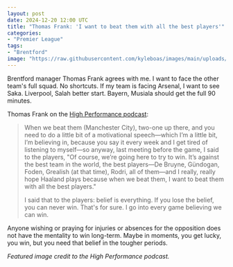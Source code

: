 ```yaml
---
layout: post
date: 2024-12-20 12:00 UTC
title: "Thomas Frank: 'I want to beat them with all the best players'"
categories:
- "Premier League"
tags:
- "Brentford"
image: "https://raw.githubusercontent.com/kyleboas/images/main/uploads/2024/12/13/Image-13Dec2024_16:18:27.png"
---
```


Brentford manager Thomas Frank agrees with me. I want to face the other team's full squad. No shortcuts. If my team is facing Arsenal, I want to see Saka. Liverpool, Salah better start. Bayern, Musiala should get the full 90 minutes.

Thomas Frank on the [High Performance podcast](https://youtu.be/04p7631jn6Y?si=rKVeD-1nlVp84-pv):

> When we beat them (Manchester City), two-one up there, and you need to do a little bit of a motivational speech—which I’m a little bit, I’m believing in, because you say it every week and I get tired of listening to myself—so anyway, last meeting before the game, I said to the players, "Of course, we’re going here to try to win. It’s against the best team in the world, the best players—De Bruyne, Gündogan, Foden, Grealish (at that time), Rodri, all of them—and I really, really hope Haaland plays because when we beat them, I want to beat them with all the best players."
> 
> I said that to the players: belief is everything. If you lose the belief, you can never win. That's for sure. I go into every game believing we can win.

Anyone wishing or praying for injuries or absences for the opposition does not have the mentality to win long-term. Maybe in moments, you get lucky, you win, but you need that belief in the tougher periods.

*Featured image credit to the High Performance podcast.*
